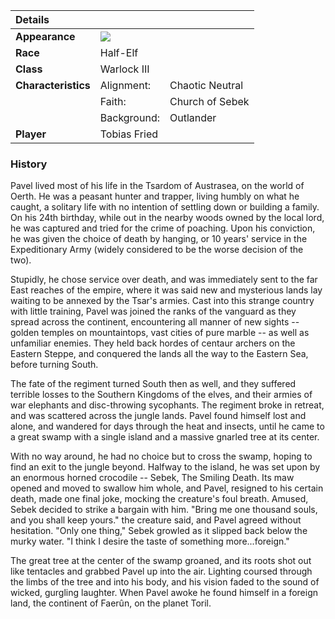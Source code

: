 <table>
  <thead>
  <tr>
  <th align="left" colspan="3">Details</th>
  </tr>
  </thead>
  <tbody>
    <tr>
      <td align="left"><strong>Appearance</strong></td>
      <td align="left" colspan="2"><img src="/images/players/pavel-kilkaelan.jpeg"></td>
    </tr>
    <tr>
      <td align="left"><strong>Race</strong></td>
      <td align="left" colspan="2">Half-Elf</td>
    </tr>
    <tr>
      <td align="left"><strong>Class</strong></td>
      <td align="left" colspan="2">Warlock III</td>
    </tr>
    <tr>
      <td align="left"><strong>Characteristics</strong></td>
      <td align="left">Alignment:</td>
      <td align="left">Chaotic Neutral</td>
    </tr>
    <tr>
      <td align="left"></td>
      <td align="left">Faith:</td>
      <td align="left">Church of Sebek</td>
    </tr>
    <tr>
      <td align="left"></td>
      <td align="left">Background:</td>
      <td align="left">Outlander</td>
    </tr>
    <tr>
      <td align="left"><strong>Player</strong></td>
      <td align="left" colspan="2">Tobias Fried</td>
    </tr>
  </tbody>
</table>

### History

Pavel lived most of his life in the Tsardom of Austrasea, on the world of Oerth. He was a peasant hunter and trapper, living humbly on what he caught, a solitary life with no intention of settling down or building a family. On his 24th birthday, while out in the nearby woods owned by the local lord, he was captured and tried for the crime of poaching. Upon his conviction, he was given the choice of death by hanging, or 10 years' service in the Expeditionary Army (widely considered to be the worse decision of the two).

Stupidly, he chose service over death, and was immediately sent to the far East reaches of the empire, where it was said new and mysterious lands lay waiting to be annexed by the Tsar's armies. Cast into this strange country with little training, Pavel was joined the ranks of the vanguard as they spread across the continent, encountering all manner of new sights -- golden temples on mountaintops, vast cities of pure marble -- as well as unfamiliar enemies. They held back hordes of centaur archers on the Eastern Steppe, and conquered the lands all the way to the Eastern Sea, before turning South.

The fate of the regiment turned South then as well, and they suffered terrible losses to the Southern Kingdoms of the elves, and their armies of war elephants and disc-throwing sycophants. The regiment broke in retreat, and was scattered across the jungle lands. Pavel found himself lost and alone, and wandered for days through the heat and insects, until he came to a great swamp with a single island and a massive gnarled tree at its center.

With no way around, he had no choice but to cross the swamp, hoping to find an exit to the jungle beyond. Halfway to the island, he was set upon by an enormous horned crocodile -- Sebek, The Smiling Death. Its maw opened and moved to swallow him whole, and Pavel, resigned to his certain death, made one final joke, mocking the creature's foul breath. Amused, Sebek decided to strike a bargain with him. "Bring me one thousand souls, and you shall keep yours." the creature said, and Pavel agreed without hesitation. "Only one thing," Sebek growled as it slipped back below the murky water. "I think I desire the taste of something more...foreign."

The great tree at the center of the swamp groaned, and its roots shot out like tentacles and grabbed Pavel up into the air. Lighting coursed through the limbs of the tree and into his body, and his vision faded to the sound of wicked, gurgling laughter. When Pavel awoke he found himself in a foreign land, the continent of Faerûn, on the planet Toril.
